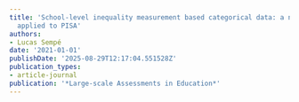 ```yaml
---
title: 'School-level inequality measurement based categorical data: a novel approach
  applied to PISA'
authors:
- Lucas Sempé
date: '2021-01-01'
publishDate: '2025-08-29T12:17:04.551528Z'
publication_types:
- article-journal
publication: '*Large-scale Assessments in Education*'
---
```

